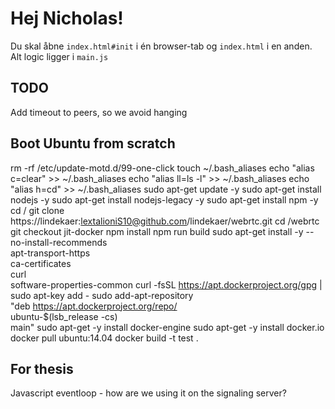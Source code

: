 # Hej Nicholas!

Du skal åbne `index.html#init` i én browser-tab og `index.html` i en anden. Alt logic ligger i `main.js`

## TODO
Add timeout to peers, so we avoid hanging

## Boot Ubuntu from scratch
rm -rf /etc/update-motd.d/99-one-click
touch ~/.bash_aliases
echo "alias c=clear" >> ~/.bash_aliases
echo "alias ll=ls -l" >> ~/.bash_aliases
echo "alias h=cd" >> ~/.bash_aliases
sudo apt-get update -y
sudo apt-get install nodejs -y
sudo apt-get install nodejs-legacy -y
sudo apt-get install npm -y
cd / 
git clone https://lindekaer:lextalioniS10@github.com/lindekaer/webrtc.git
cd /webrtc
git checkout jit-docker
npm install
npm run build
sudo apt-get install -y --no-install-recommends \
    apt-transport-https \
    ca-certificates \
    curl \
    software-properties-common
curl -fsSL https://apt.dockerproject.org/gpg | sudo apt-key add -
sudo add-apt-repository \
       "deb https://apt.dockerproject.org/repo/ \
       ubuntu-$(lsb_release -cs) \
       main"
sudo apt-get -y install docker-engine
sudo apt-get -y install docker.io
docker pull ubuntu:14.04
docker build -t test .

## For thesis
Javascript eventloop - how are we using it on the signaling server?